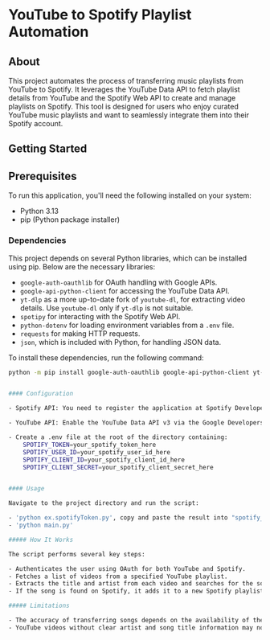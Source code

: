 # YouTube to Spotify Playlist Automation

## About

This project automates the process of transferring music playlists from YouTube to Spotify. It leverages the YouTube Data API to fetch playlist details from YouTube and the Spotify Web API to create and manage playlists on Spotify. This tool is designed for users who enjoy curated YouTube music playlists and want to seamlessly integrate them into their Spotify account.

## Getting Started

## Prerequisites

To run this application, you'll need the following installed on your system:
- Python 3.13
- pip (Python package installer)

### Dependencies

This project depends on several Python libraries, which can be installed using pip. Below are the necessary libraries:
- `google-auth-oauthlib` for OAuth handling with Google APIs.
- `google-api-python-client` for accessing the YouTube Data API.
- `yt-dlp` as a more up-to-date fork of `youtube-dl`, for extracting video details. Use `youtube-dl` only if `yt-dlp` is not suitable.
- `spotipy` for interacting with the Spotify Web API.
- `python-dotenv` for loading environment variables from a `.env` file.
- `requests` for making HTTP requests.
- `json`, which is included with Python, for handling JSON data.

To install these dependencies, run the following command:

```bash
python -m pip install google-auth-oauthlib google-api-python-client yt-dlp spotipy python-dotenv requests


#### Configuration

- Spotify API: You need to register the application at Spotify Developer Dashboard (https://developer.spotify.com/dashboard) to get the client_id and client_secret. Set up the redirect URI as http://localhost:3000/ or another URI of your choice.

- YouTube API: Enable the YouTube Data API v3 via the Google Developers Console (https://console.cloud.google.com/) and download the client configuration. Save this file as clientSecretYT.json at the root of the project directory.

- Create a .env file at the root of the directory containing: 
    SPOTIFY_TOKEN=your_spotify_token_here
    SPOTIFY_USER_ID=your_spotify_user_id_here
    SPOTIFY_CLIENT_ID=your_spotify_client_id_here
    SPOTIFY_CLIENT_SECRET=your_spotify_client_secret_here


#### Usage

Navigate to the project directory and run the script:

- 'python ex.spotifyToken.py', copy and paste the result into "spotify_token" in main.py
- 'python main.py'

##### How It Works

The script performs several key steps:

- Authenticates the user using OAuth for both YouTube and Spotify.
- Fetches a list of videos from a specified YouTube playlist.
- Extracts the title and artist from each video and searches for the song on Spotify.
- If the song is found on Spotify, it adds it to a new Spotify playlist.

##### Limitations

- The accuracy of transferring songs depends on the availability of the songs on Spotify and the accuracy of the video titles on YouTube.
- YouTube videos without clear artist and song title information may not be correctly transferred.
